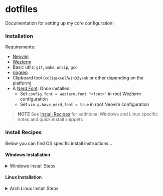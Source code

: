 # dotfiles

Documentation for setting up my core configuration!

### Installation

Requirements:
- [Neovim](https://neovim.io/)
- [Wezterm](https://wezfurlong.org/wezterm/installation.html)
- Basic utils: `git`, `make`, `unzip`, `gcc`
- [ripgrep](https://github.com/BurntSushi/ripgrep#installation)
- Clipboard tool (`xclip`/`xsel`/`win32yank` or other depending on the platform)
- A [Nerd Font](https://www.nerdfonts.com/). Once installed:
  - Set `config.font = wezterm.font "<font>"` in root Wezterm configuration
  - Set `vim.g.have_nerd_font = true` in root Neovim configuration

> **NOTE**
> See [Install Recipes](#Install-Recipes) for additional Windows and Linux specific notes
> and quick install snippets

### Install Recipes

Below you can find OS specific install instructions...

#### Windows Installation

<details><summary>Windows Install Steps</summary>

Install Neovim, Wezterm, and it's dependencies:

```sh
choco install -y neovim git ripgrep wget fd unzip gzip mingw make wezterm
git clone https://github.com/faisal-fawad/dotfiles
xcopy dotfiles\nvim "%localappdata%/nvim" /s /e /i /h /y
xcopy dotfiles\wezterm "%userprofile%/.config/wezterm" /s /e /i /h /y
```

</details>

#### Linux Installation

<details><summary>Arch Linux Install Steps</summary>

Install Neovim, Wezterm, and it's dependencies:

```sh
sudo pacman -S --noconfirm --needed gcc make git ripgrep fd unzip neovim stow
git clone https://github.com/faisal-fawad/dotfiles
stow <dir>
```

NOTE: Wezterm must be installed by following the documentation as the Arch repository is often behind the latest release!
</details>
